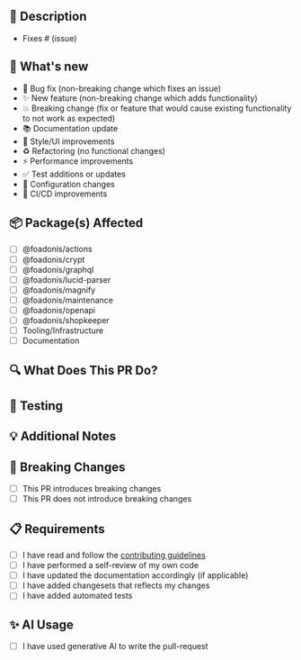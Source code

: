 ## 📝 Description

<!-- Please include which issue is fixed. Please also include relevant motivation and context. -->

- Fixes # (issue)

## 🔄 What's new

<!-- Please list changes done by this pull-request. -->

- 🐛 Bug fix (non-breaking change which fixes an issue)
- ✨ New feature (non-breaking change which adds functionality)
- 💥 Breaking change (fix or feature that would cause existing functionality to not work as expected)
- 📚 Documentation update
- 🎨 Style/UI improvements
- ♻️ Refactoring (no functional changes)
- ⚡ Performance improvements
- ✅ Test additions or updates
- 🔧 Configuration changes
- 🚀 CI/CD improvements

## 📦 Package(s) Affected

<!-- Please delete options that are not relevant. -->

- [ ] @foadonis/actions
- [ ] @foadonis/crypt
- [ ] @foadonis/graphql
- [ ] @foadonis/lucid-parser
- [ ] @foadonis/magnify
- [ ] @foadonis/maintenance
- [ ] @foadonis/openapi
- [ ] @foadonis/shopkeeper
- [ ] Tooling/Infrastructure
- [ ] Documentation

## 🔍 What Does This PR Do?

<!-- Please describe the changes in detail. -->

## 🧪 Testing

<!-- Please describe how ce can test your changes -->

## 💡 Additional Notes

<!-- Add any other context about the pull request here. -->

## 🔄 Breaking Changes

<!-- If this PR introduces breaking changes, please describe them and provide migration instructions. -->

- [ ] This PR introduces breaking changes
- [ ] This PR does not introduce breaking changes

## 📋 Requirements

<!-- Please only check the elements that applies. -->

- [ ] I have read and follow the [contributing guidelines](https://github.com/FriendsOfAdonis/FriendsOfAdonis/blob/main/CONTRIBUTING.md)
- [ ] I have performed a self-review of my own code
- [ ] I have updated the documentation accordingly (if applicable)
- [ ] I have added changesets that reflects my changes
- [ ] I have added automated tests

## ✨ AI Usage

<!-- We do not have an anti-AI policy but are more careful on the reviews when AI has been used -->

- [ ] I have used generative AI to write the pull-request
